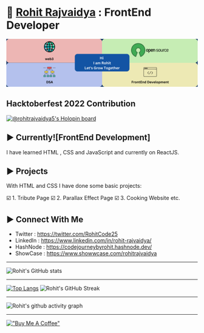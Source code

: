 

# :wave: [Rohit Rajvaidya](https://github.com/RohitRajvaidya5) : FrontEnd Developer

![LinkedIn Banner for Profile](/assets/LinkedIn%20Banner%20for%20Profile.png)

## Hacktoberfest 2022 Contribution 

[![@rohitrajvaidya5's Holopin board](https://holopin.io/api/user/board?user=rohitrajvaidya5)](https://holopin.io/@rohitrajvaidya5)

## :arrow_forward: Currently![FrontEnd Development]

I have learned HTML , CSS and JavaScript and currently on ReactJS.


## :arrow_forward: Projects

With HTML and CSS I have done some basic projects:

:ballot_box_with_check: 1. Tribute Page
:ballot_box_with_check: 2. Parallax Effect Page
:ballot_box_with_check: 3. Cooking Website 
etc.


## :arrow_forward: Connect With Me

- Twitter : https://twitter.com/RohitCode25
- LinkedIn : https://www.linkedin.com/in/rohit-rajvaidya/
- HashNode : https://codejourneybyrohit.hashnode.dev/
- ShowCase : https://www.showwcase.com/rohitrajvaidya

***
![Rohit's GitHub stats](https://github-readme-stats.vercel.app/api?username=RohitRajvaidya5&count_private=true)

***
[![Top Langs](https://github-readme-stats.vercel.app/api/top-langs/?username=RohitRajvaidya5)](https://github.com/RohitRajvaidya5/github-readme-stats)
![Rohit's GitHub Streak](https://github-readme-streak-stats.herokuapp.com/?user=RohitRajvaidya5&theme=lights)
***
![Rohit's github activity graph](https://activity-graph.herokuapp.com/graph?username=RohitRajvaidya5&theme=rogue)
***
[!["Buy Me A Coffee"](https://www.buymeacoffee.com/assets/img/custom_images/orange_img.png)](https://www.buymeacoffee.com/rohitcode25)





